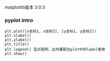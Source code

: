 matplotlib版本 3.0.3

### pyplot intro
    plt.plot([x坐标1, x坐标2], [y坐标1, y坐标2])
    plt.xlabel()
    plt.ylabel()
    plt.title()
    plt.legend() 显示图例，此时要配合plot中的label使用
    plt.show()  
